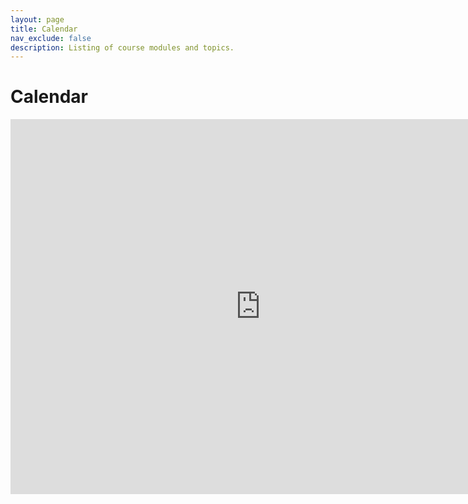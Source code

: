 ```yaml
---
layout: page
title: Calendar
nav_exclude: false
description: Listing of course modules and topics.
---
```


# Calendar

<!-- INSERT GOOGLE CALENDAR HERE -->

<p><iframe src="https://calendar.google.com/calendar/embed?src=c_0d437ed914a785f94d0c31977072cdf010295522525d2c13011bcbde47a0f7a5%40group.calendar.google.com&ctz=America%2FLos_Angeles" style="border: 0" width="800" height="600" frameborder="0" scrolling="no"></iframe></p>
